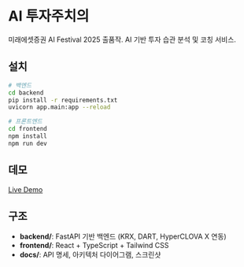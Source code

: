 # AI 투자주치의
미래에셋증권 AI Festival 2025 출품작. AI 기반 투자 습관 분석 및 코칭 서비스.

## 설치
```bash
# 백엔드
cd backend
pip install -r requirements.txt
uvicorn app.main:app --reload

# 프론트엔드
cd frontend
npm install
npm run dev
```

## 데모
[Live Demo](https://your-vercel-url.vercel.app)

## 구조
- **backend/**: FastAPI 기반 백엔드 (KRX, DART, HyperCLOVA X 연동)
- **frontend/**: React + TypeScript + Tailwind CSS
- **docs/**: API 명세, 아키텍처 다이어그램, 스크린샷


